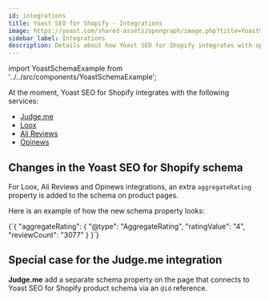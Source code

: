 ```yaml
---
id: integrations
title: Yoast SEO for Shopify - Integrations
image: https://yoast.com/shared-assets/opengraph/image.php?title=Yoast%20SEO%20for%20Shopify%20-%20Integrations
sidebar_label: Integrations
description: Details about how Yoast SEO for Shopify integrates with apps and services
---
```

import YoastSchemaExample from '../../src/components/YoastSchemaExample';

At the moment, Yoast SEO for Shopify integrates with the following services:
- [Judge.me](https://apps.shopify.com/judgeme)
- [Loox](https://apps.shopify.com/loox)
- [Ali Reviews](https://apps.shopify.com/ali-reviews)
- [Opinews](https://apps.shopify.com/photo-reviews)

## Changes in the Yoast SEO for Shopify schema

For Loox, Ali Reviews and Opinews integrations, an extra `aggregateRating` property is added to the schema on product pages.

Here is an example of how the new schema property looks:

<YoastSchemaExample>
{`{
    "aggregateRating": {
        "@type": "AggregateRating",
        "ratingValue": "4",
        "reviewCount": "3077"
    }
}`}
</YoastSchemaExample>

## Special case for the Judge.me integration

**Judge.me** add a separate schema property on the page that connects to Yoast SEO for Shopify product schema via an `@id` reference.
